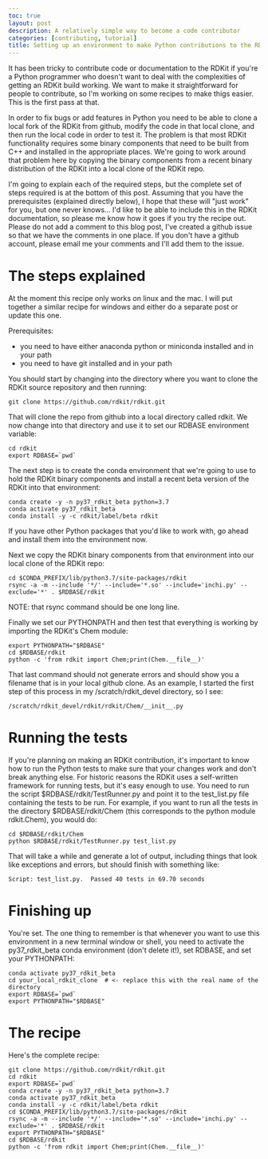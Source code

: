 ```yaml
---
toc: true
layout: post
description: A relatively simple way to become a code contributor
categories: [contributing, tutorial]
title: Setting up an environment to make Python contributions to the RDKit
---
```


It has been tricky to contribute code or documentation to the RDKit if you're a Python programmer who doesn't want to deal with the complexities of getting an RDKit build working. We want to make it straightforward for people to contribute, so I'm working on some recipes to make thigs easier. This is the first pass at that.

In order to fix bugs or add features in Python you need to be able to clone a local fork of the RDKit from github, modify the code in that local clone, and then run the local code in order to test it. The problem is that most RDKit functionality requires some binary components that need to be built from C++ and installed in the appropriate places. We're going to work around that problem here by copying the binary components from a recent binary distribution of the RDKit into a local clone of the RDKit repo.

I'm going to explain each of the required steps, but the complete set of steps required is at the bottom of this post. Assuming that you have the prerequisites (explained directly below), I hope that these will "just work" for you, but one never knows... I'd like to be able to include this in the RDKit documentation, so please me know how it goes if you try the recipe out. Please do not add a comment to this blog post, I've created a github issue so that we have the comments in one place. If you don't have a github account, please email me your comments and I'll add them to the issue.

# The steps explained
At the moment this recipe only works on linux and the mac. I will put together a similar recipe for windows and either do a separate post or update this one.

Prerequisites:

- you need to have either anaconda python or miniconda installed and in your path
- you need to have git installed and in your path

You should start by changing into the directory where you want to clone the RDKit source repository and then running:

```
git clone https://github.com/rdkit/rdkit.git
```

That will clone the repo from github into a local directory called rdkit. We now change into that directory and use it to set our RDBASE environment variable:

```
cd rdkit
export RDBASE=`pwd`
```

The next step is to create the conda environment that we're going to use to hold the RDKit binary components and install a recent beta version of the RDKit into that environment:

```
conda create -y -n py37_rdkit_beta python=3.7
conda activate py37_rdkit_beta
conda install -y -c rdkit/label/beta rdkit
```

If you have other Python packages that you'd like to work with, go ahead and install them into the environment now.

Next we copy the RDKit binary components from that environment into our local clone of the RDKit repo:

```
cd $CONDA_PREFIX/lib/python3.7/site-packages/rdkit
rsync -a -m --include '*/' --include='*.so' --include='inchi.py' --exclude='*' . $RDBASE/rdkit
```

NOTE: that rsync command should be one long line.

Finally we set our PYTHONPATH and then test that everything is working by importing the RDKit's Chem module:

```
export PYTHONPATH="$RDBASE"
cd $RDBASE/rdkit
python -c 'from rdkit import Chem;print(Chem.__file__)'
```

That last command should not generate errors and should show you a filename that is in your local github clone. As an example, I started the first step of this process in my /scratch/rdkit_devel directory, so I see:

```
/scratch/rdkit_devel/rdkit/rdkit/Chem/__init__.py
```

# Running the tests
If you're planning on making an RDKit contribution, it's important to know how to run the Python tests to make sure that your changes work and don't break anything else. For historic reasons the RDKit uses a self-written framework for running tests, but it's easy enough to use. You need to run the script  $RDBASE/rdkit/TestRunner.py and point it to the test_list.py file containing the tests to be run. For example, if you want to run all the tests in the directory $RDBASE/rdkit/Chem (this corresponds to the python module rdkit.Chem), you would do:

```
cd $RDBASE/rdkit/Chem
python $RDBASE/rdkit/TestRunner.py test_list.py
```

That will take a while and generate a lot of output, including things that look like exceptions and errors, but should finish with something like:

```
Script: test_list.py.  Passed 40 tests in 69.70 seconds
```

# Finishing up
You're set. The one thing to remember is that whenever you want to use this environment in a new terminal window or shell, you need to activate the py37_rdkit_beta conda environment (don't delete it!), set RDBASE, and set your PYTHONPATH:

```
conda activate py37_rdkit_beta
cd your_local_rdkit_clone  # <- replace this with the real name of the directory
export RDBASE=`pwd`
export PYTHONPATH="$RDBASE"
```

# The recipe
Here's the complete recipe:

```
git clone https://github.com/rdkit/rdkit.git
cd rdkit
export RDBASE=`pwd`
conda create -y -n py37_rdkit_beta python=3.7
conda activate py37_rdkit_beta
conda install -y -c rdkit/label/beta rdkit
cd $CONDA_PREFIX/lib/python3.7/site-packages/rdkit
rsync -a -m --include '*/' --include='*.so' --include='inchi.py' --exclude='*' . $RDBASE/rdkit
export PYTHONPATH="$RDBASE"
cd $RDBASE/rdkit
python -c 'from rdkit import Chem;print(Chem.__file__)'
```